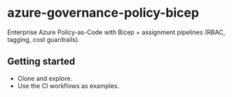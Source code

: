 # azure-governance-policy-bicep

Enterprise Azure Policy-as-Code with Bicep + assignment pipelines (RBAC, tagging, cost guardrails).

## Getting started
- Clone and explore.
- Use the CI workflows as examples.
